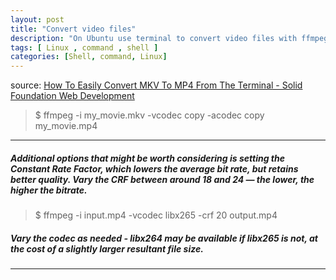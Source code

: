 ```yaml
---
layout: post
title: "Convert video files"
description: "On Ubuntu use terminal to convert video files with ffmpeg"
tags: [ Linux , command , shell ]
categories: [Shell, command, Linux]
---
```



source: [How To Easily Convert MKV To MP4 From The Terminal - Solid Foundation Web Development](https://solidfoundationwebdev.com/blog/posts/how-to-easily-convert-mkv-to-mp4-from-the-terminal)

>$ ffmpeg -i my_movie.mkv -vcodec copy -acodec copy my_movie.mp4

---

##### Additional options that might be worth considering is setting the Constant Rate Factor, which lowers the average bit rate, but retains better quality. Vary the CRF between around 18 and 24 — the lower, the higher the bitrate.
>$ ffmpeg -i input.mp4 -vcodec libx265 -crf 20 output.mp4

##### Vary the codec as needed - libx264 may be available if libx265 is not, at the cost of a slightly larger resultant file size.

---